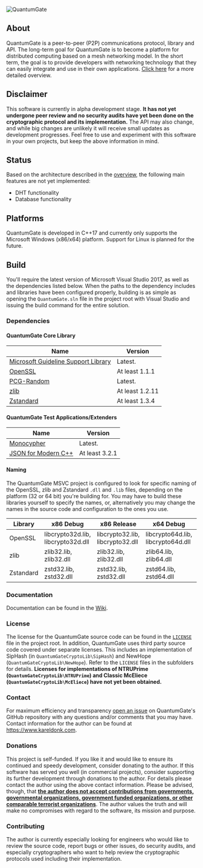 ![QuantumGate](https://github.com/kareldonk/QuantumGate/blob/master/Graphics/Docs/splash.jpg)

## About

QuantumGate is a peer-to-peer (P2P) communications protocol, library and API. The long-term goal for QuantumGate is to become a platform for distributed computing based on a mesh networking model. In the short term, the goal is to provide developers with networking technology that they can easily integrate and use in their own applications. [Click here](https://github.com/kareldonk/QuantumGate/wiki/QuantumGate-Overview) for a more detailed overview.

## Disclaimer

This software is currently in alpha development stage. **It has not yet undergone peer review and no security audits have yet been done on the cryptographic protocol and its implementation.** The API may also change, and while big changes are unlikely it will receive small updates as development progresses. Feel free to use and experiment with this software in your own projects, but keep the above information in mind.

## Status

Based on the architecture described in the [overview](https://github.com/kareldonk/QuantumGate/wiki/QuantumGate-Overview), the following main features are not yet implemented:

- DHT functionality
- Database functionality

## Platforms

QuantumGate is developed in C++17 and currently only supports the Microsoft Windows (x86/x64) platform. Support for Linux is planned for the future.

## Build

You'll require the latest version of Microsoft Visual Studio 2017, as well as the dependencies listed below. When the paths to the dependency includes and libraries have been configured properly, building is as simple as opening the `QuantumGate.sln` file in the project root with Visual Studio and issuing the build command for the entire solution.

### Dependencies

#### QuantumGate Core Library

| Name | Version |
|------|---------|
| [Microsoft Guideline Support Library](https://github.com/Microsoft/GSL) | Latest. |
| [OpenSSL](https://github.com/openssl/openssl) | At least 1.1.1 |
| [PCG-Random](https://github.com/imneme/pcg-cpp) | Latest. |
| [zlib](https://github.com/madler/zlib) | At least 1.2.11 |
| [Zstandard](https://github.com/facebook/zstd) | At least 1.3.4 |

#### QuantumGate Test Applications/Extenders

| Name | Version |
|------|---------|
| [Monocypher](https://github.com/LoupVaillant/Monocypher) | Latest. |
| [JSON for Modern C++](https://github.com/nlohmann/json) | At least 3.2.1 |

#### Naming

The QuantumGate MSVC project is configured to look for specific naming of the OpenSSL, zlib and Zstandard `.dll` and `.lib` files, depending on the platform (32 or 64 bit) you're building for. You may have to build these libraries yourself to specify the names, or, alternatively you may change the names in the source code and configuration to the ones you use.

| Library | x86 Debug | x86 Release | x64 Debug | x64 Release |
|---------|-----------|-------------|-----------|-------------|
| OpenSSL | libcrypto32d.lib, libcrypto32d.dll | libcrypto32.lib, libcrypto32.dll | libcrypto64d.lib, libcrypto64d.dll | libcrypto64.lib, libcrypto64.dll |
| zlib | zlib32.lib, zlib32.dll | zlib32.lib, zlib32.dll | zlib64.lib, zlib64.dll | zlib64.lib, zlib64.dll |
| Zstandard | zstd32.lib, zstd32.dll | zstd32.lib, zstd32.dll | zstd64.lib, zstd64.dll | zstd64.lib, zstd64.dll |

### Documentation

Documentation can be found in the [Wiki](https://github.com/kareldonk/QuantumGate/wiki).

### License

The license for the QuantumGate source code can be found in the [`LICENSE`](https://github.com/kareldonk/QuantumGate/blob/master/LICENSE) file in the project root. In addition, QuantumGate uses third party source code covered under separate licenses. This includes an implementation of SipHash (in `QuantumGateCryptoLib\SipHash`) and NewHope (`QuantumGateCryptoLib\NewHope`). Refer to the `LICENSE` files in the subfolders for details. **Licenses for implementations of NTRUPrime (`QuantumGateCryptoLib\NTRUPrime`) and Classic McEliece (`QuantumGateCryptoLib\McEliece`) have not yet been obtained.**

### Contact

For maximum efficiency and transparency [open an issue](https://github.com/kareldonk/QuantumGate/issues) on QuantumGate's GitHub repository with any questions and/or comments that you may have. Contact information for the author can be found at https://www.kareldonk.com.

### Donations

This project is self-funded. If you like it and would like to ensure its continued and speedy development, consider donating to the author. If this software has served you well (in commercial projects), consider supporting its further development through donations to the author. For details please contact the author using the above contact information. Please be advised, though, that **[the author does not accept contributions from governments, governmental organizations, government funded organizations, or other comparable terrorist organizations](https://blog.kareldonk.com/why-i-will-never-work-for-any-government-ever-again/)**. The author values the truth and will make no compromises with regard to the software, its mission and purpose.

### Contributing

The author is currently especially looking for engineers who would like to review the source code, report bugs or other issues, do security audits, and especially cryptographers who want to help review the cryptographic protocols used including their implementation.

